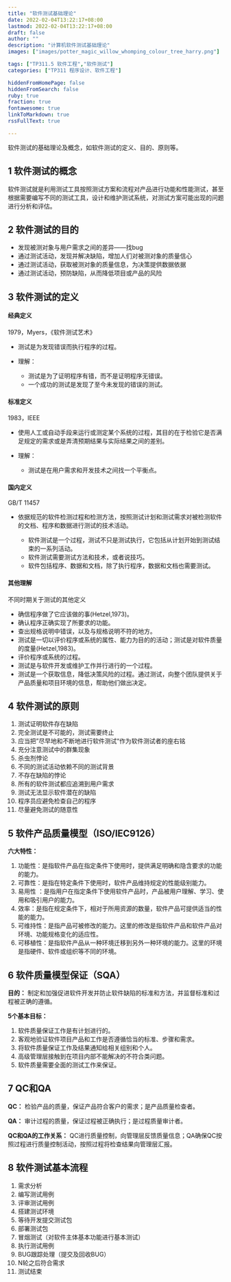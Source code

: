 ```yaml
---
title: "软件测试基础理论"
date: 2022-02-04T13:22:17+08:00
lastmod: 2022-02-04T13:22:17+08:00
draft: false
author: ""
description: "计算机软件测试基础理论"
images: ["images/potter_magic_willow_whomping_colour_tree_harry.png"]

tags: ["TP311.5 软件工程","软件测试"]
categories: ["TP311 程序设计、软件工程"]

hiddenFromHomePage: false
hiddenFromSearch: false
ruby: true
fraction: true
fontawesome: true
linkToMarkdown: true
rssFullText: true

---
```

软件测试的基础理论及概念，如软件测试的定义、目的、原则等。
<!--more-->
## 1 软件测试的概念

软件测试就是利用测试工具按照测试方案和流程对产品进行功能和性能测试，甚至根据需要编写不同的测试工具，设计和维护测试系统，对测试方案可能出现的问题进行分析和评估。

## 2 软件测试的目的

* 发现被测对象与用户需求之间的差异——找bug
* 通过测试活动，发现并解决缺陷，增加人们对被测对象的质量信心
* 通过测试活动，获取被测对象的质量信息，为决策提供数据依据
* 通过测试活动，预防缺陷，从而降低项目或产品的风险

## 3 软件测试的定义

#### 经典定义

1979，Myers，《软件测试艺术》

* 测试是为发现错误而执行程序的过程。
* 理解：

  * 测试是为了证明程序有错，而不是证明程序无错误。
  * 一个成功的测试是发现了至今未发现的错误的测试。

#### 标准定义

1983，IEEE

* 使用人工或自动手段来运行或测定某个系统的过程，其目的在于检验它是否满足规定的需求或是弄清预期结果与实际结果之间的差别。
* 理解：

  * 测试是在用户需求和开发技术之间找一个平衡点。

#### 国内定义

GB/T 11457

* 依据规范的软件检测过程和检测方法，按照测试计划和测试需求对被检测软件的文档、程序和数据进行测试的技术活动。

  * 软件测试是一个过程，测试不只是测试执行，它包括从计划开始到测试结束的一系列活动。
  * 软件测试需要测试方法和技术，或者说技巧。
  * 软件包括程序、数据和文档，除了执行程序，数据和文档也需要测试。

#### 其他理解

不同时期关于测试的其他定义

* 确信程序做了它应该做的事(Hetzel,1973)。
* 确认程序正确实现了所要求的功能。
* 查出规格说明中错误，以及与规格说明不符的地方。
* 测试是一切以评价程序或系统的属性、能力为目的的活动；测试是对软件质量的度量(Hetzel,1983)。
* 评价程序或系统的过程。
* 测试是与软件开发或维护工作并行进行的一个过程。
* 测试是一个获取信息，降低决策风险的过程。通过测试，向整个团队提供关于产品质量和项目环境的信息，帮助他们做出决定。

## 4 软件测试的原则

1. 测试证明软件存在缺陷
2. 完全测试是不可能的，测试需要终止
3. 应当把”尽早地和不断地进行软件测试“作为软件测试者的座右铭
4. 充分注意测试中的群集现象
5. 杀虫剂悖论
6. 不同的测试活动依赖不同的测试背景
7. 不存在缺陷的悖论
8. 所有的软件测试都应追溯到用户需求
9. 测试无法显示软件潜在的缺陷
10. 程序员应避免检查自己的程序
11. 尽量避免测试的随意性​

## 5 软件产品质量模型（ISO/IEC9126）

**六大特性：**

1. 功能性：是指软件产品在指定条件下使用时，提供满足明确和隐含要求的功能的能力。
2. 可靠性：是指在特定条件下使用时，软件产品维持规定的性能级别能力。
3. 易用性 ：是指用户在指定条件下使用软件产品时，产品被用户理解、学习、使用和吸引用户的能力。
4. 效率：是指在规定条件下，相对于所用资源的数量，软件产品可提供适当的性能的能力。
5. 可维持性：是指产品可被修改的能力。这里的修改是指软件产品和软件产品对环境、功能规格变化的适应性。
6. 可移植性：是指软件产品从一种环境迁移到另外一种环境的能力。这里的环境是指硬件、软件或组织等不同的环境。

## 6 软件质量模型保证（SQA）

**目的：** 制定和加强促进软件开发并防止软件缺陷的标准和方法，并监督标准和过程被正确的遵循。

**5个基本目标：**

1. 软件质量保证工作是有计划进行的。
2. 客观地验证软件项目产品和工作是否遵循恰当的标准、步骤和需求。
3. 将软件质量保证工作及结果通知给相关组别和个人。
4. 高级管理层接触到在项目内部不能解决的不符合类问题。
5. 软件质量需要全面的测试工作来保证。

## 7 QC和QA

**QC：** 检验产品的质量，保证产品符合客户的需求；是产品质量检查者。

**QA：** 审计过程的质量，保证过程被正确执行；是过程质量审计者。

**QC和QA的工作关系：** QC进行质量控制，向管理层反馈质量信息；QA确保QC按照过程进行质量控制活动，按照过程将检查结果向管理层汇报。

## 8 软件测试基本流程

1. 需求分析
2. 编写测试用例
3. 评审测试用例
4. 搭建测试环境
5. 等待开发提交测试包
6. 部署测试包
7. 冒烟测试（对软件主体基本功能进行基本测试）
8. 执行测试用例
9. BUG跟踪处理（提交及回收BUG）
10. N轮之后符合需求
11. 测试结束

